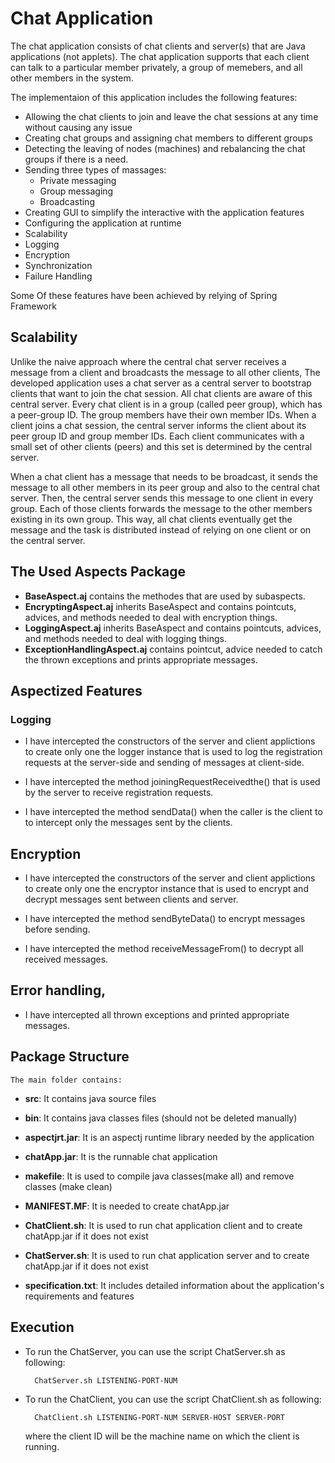 # Chat Application
The chat application consists of chat clients and server(s) that are Java applications (not applets). The chat application supports that each client can talk to a particular member privately, a group of memebers, and all other members in the system.

The implementaion of this application includes the following features:
- Allowing the chat clients to join and leave the chat sessions at any time without causing any issue
- Creating chat groups and assigning chat members to different groups
- Detecting the leaving of nodes (machines) and rebalancing the chat groups if there is a need.
- Sending three types of massages:
  - Private messaging
  - Group messaging
  - Broadcasting
- Creating GUI to simplify the interactive with the application features
- Configuring the application at runtime
- Scalability
- Logging
- Encryption
- Synchronization
- Failure Handling

Some Of these features have been achieved by relying of Spring Framework


## Scalability
Unlike the naive approach where the central chat server receives a message from a client and broadcasts the message to all other clients, 
The developed application uses a chat server as a central server to bootstrap clients that want to join the chat session. All chat clients are aware of this central server. Every chat client is in a group (called peer group), which has a peer-group ID. The group members have their own member IDs. When a client joins a chat session, the central server informs the client about its peer group ID and group member IDs. Each client communicates with a small set of other clients (peers) and this set is determined by the central server.

When a chat client has a message that needs to be broadcast, it sends the message to all other members in its peer group and also to the central chat server. Then, the central server sends this message to one client in every group. Each of those clients forwards the message to the other members existing in its own group. This way, all chat clients eventually get the message and the task is distributed instead of relying on one client or on the central server.


## The Used Aspects Package
- **BaseAspect.aj** contains the methodes that are used by subaspects.
- **EncryptingAspect.aj** inherits BaseAspect and contains pointcuts, advices, and methods needed to deal with encryption things.
- **LoggingAspect.aj** inherits BaseAspect and contains pointcuts, advices, and methods needed to deal with logging things.
- **ExceptionHandlingAspect.aj** contains pointcut, advice needed to catch the thrown exceptions and prints appropriate messages.

## Aspectized Features 
### Logging
- I have intercepted the constructors of the server and client applictions to create only one the logger instance 
		  that is used to log the registration requests at the server-side and sending of messages at client-side.

- I have intercepted the method joiningRequestReceivedthe() that is used by the server to receive registration requests.

- I have intercepted the method sendData() when the caller is the client to to intercept only the messages sent by the clients.

## Encryption 
- I have intercepted the constructors of the server and client applictions to create only one the encryptor instance 
		  that is used to encrypt and decrypt messages sent between clients and server.

- I have intercepted the method sendByteData() to encrypt messages before sending.

- I have intercepted the method receiveMessageFrom() to decrypt all received messages.

## Error handling, 
- I have intercepted all thrown exceptions and printed appropriate messages.


## Package Structure
	The main folder contains:
	
- **src**: It contains java source files

- **bin**: It contains java classes files (should not be deleted manually)

- **aspectjrt.jar**: It is an aspectj runtime library needed by the application

- **chatApp.jar**: It is the runnable chat application

- **makefile**: It is used to compile java classes(make all) and remove classes (make clean)

- **MANIFEST.MF**: It is needed to create chatApp.jar

- **ChatClient.sh**: It is used to run chat application client and to create chatApp.jar if it does not exist

- **ChatServer.sh**: It is used to run chat application server and to create chatApp.jar if it does not exist
	
- **specification.txt**: It includes detailed information about the application's requirements and features

## Execution
- To run the ChatServer, you can use the script ChatServer.sh as following:
		
		ChatServer.sh LISTENING-PORT-NUM

- To run the ChatClient, you can use the script ChatClient.sh as following:
		
		ChatClient.sh LISTENING-PORT-NUM SERVER-HOST SERVER-PORT

	where the client ID will be the machine name on which the client is running.
